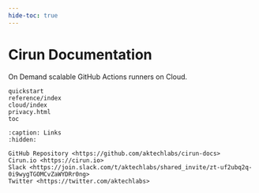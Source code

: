 ```yaml
---
hide-toc: true
---
```


# Cirun Documentation

On Demand scalable GitHub Actions runners on Cloud.


```{toctree}
quickstart
reference/index
cloud/index
privacy.html
toc
```

```{toctree}
:caption: Links
:hidden:

GitHub Repository <https://github.com/aktechlabs/cirun-docs>
Cirun.io <https://cirun.io>
Slack <https://join.slack.com/t/aktechlabs/shared_invite/zt-uf2ubq2q-0i9wygTGOMCvZaWYDRr0ng>
Twitter <https://twitter.com/aktechlabs>
```
